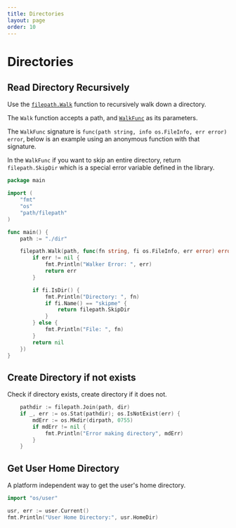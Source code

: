 ```yaml
---
title: Directories
layout: page
order: 10
---
```


# Directories

## Read Directory Recursively

Use the [`filepath.Walk`](https://golang.org/pkg/path/filepath/#Walk) function to recursively walk down a directory.

The `Walk` function accepts a path, and [`WalkFunc`](https://golang.org/pkg/path/filepath/#WalkFunc) as its parameters.

The `WalkFunc` signature is `func(path string, info os.FileInfo, err error) error`, below is an example using an anonymous function with that signature.

In the `WalkFunc` if you want to skip an entire directory, return `filepath.SkipDir` which is a special error variable defined in the library.

```go
package main

import (
	"fmt"
	"os"
	"path/filepath"
)

func main() {
	path := "./dir"

	filepath.Walk(path, func(fn string, fi os.FileInfo, err error) error {
        if err != nil {
            fmt.Println("Walker Error: ", err)
            return err
        }

        if fi.IsDir() {
            fmt.Println("Directory: ", fn)
            if fi.Name() == "skipme" {
                return filepath.SkipDir
            }
        } else {
            fmt.Println("File: ", fn)
        }
        return nil
    })
}
```

## Create Directory if not exists

Check if directory exists, create directory if it does not.

```go
    pathdir := filepath.Join(path, dir)
    if _, err := os.Stat(pathdir); os.IsNotExist(err) {
        mdErr := os.Mkdir(dirpath, 0755)
        if mdErr != nil {
            fmt.Println("Error making directory", mdErr)
        }
    }
```

## Get User Home Directory

A platform independent way to get the user's home directory.

```go
import "os/user"

usr, err := user.Current()
fmt.Println("User Home Directory:", usr.HomeDir)
```

